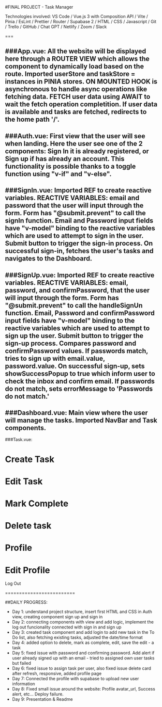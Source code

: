 #FINAL PROJECT - Task Manager

Technologies involved: VS Code / Vue.js 3 with Composition API / Vite / Pinia / EsLint / Prettier / Router / Supabase 2 / HTML / CSS / Javascript / Git / Trello / GitHub / Chat GPT / Netlify / Zoom / Slack

===

###App.vue:
All the website will be displayed here through a ROUTER VIEW which allows the component to dynamically load based on the route.
Imported userStore and taskStore = instances in PINIA stores.
ON MOUNTED HOOK is asynchronous to handle async operations like fetching data.
FETCH user data using AWAIT to wait the fetch operation completition.
If user data is available and tasks are fetched, redirects to the home path '/'.
-
###Auth.vue:
First view that the user will see when landing. Here the user see one of the 2 components: Sign In it is already registered, or Sign up if has already an account. This functionality is possible thanks to a toggle function using "v-if" and "v-else".
-
###SignIn.vue:
Imported REF to create reactive variables.
REACTIVE VARIABLES: email and password that the user will input through the form.
Form has "@submit.prevent" to call the signIn function.
Email and Password input fields have "v-model" binding to the reactive variables which are used to attempt to sign in the user.
Submit button to trigger the sign-in process.
On successful sign-in, fetches the user's tasks and navigates to the Dashboard.
-
###SignUp.vue:
Imported REF to create reactive variables.
REACTIVE VARIABLES: email, password, and confirmPassword, that the user will input through the form.
Form has "@submit.prevent" to call the handleSignUn function.
Email, Password and confirmPassword input fields have "v-model" binding to the reactive variables which are used to attempt to sign up the user.
Submit button to trigger the sign-up process.
Compares password and confirmPassword values. If passwords match, tries to sign up with email.value, password.value.
On successful sign-up, sets showSuccessPopup to true which inform user to check the inbox and confirm email.
If passwords do not match, sets errorMessage to 'Passwords do not match.'
-
###Dashboard.vue:
Main view where the user will manage the tasks.
Imported NavBar and Task components.
-
###Task.vue:

Create Task
===
Edit Task
===
Mark Complete
===
Delete task
===
Profile
===
Edit Profile
===
Log Out

=========================

##DAILY PROGRESS:

- Day 1: understand project structure, insert first HTML and CSS in Auth view, creating component sign up and sign in
- Day 2: connecting components with view and add logic, implement the log out funcionality connected with sign in and sign up
- Day 3: created task component and add login to add new task in the To Do list, also fetching existing tasks, adjusted the date/time format
- Day 4: added option to delete, mark as complete, edit, save the edit - a task
- Day 5: fixed issue with password and confirming password. Add alert if user already signed up with an email - tried to assigned own user tasks but failed
- Day 6: fixed issue to assign task per user, also fixed issue delete card after refresh, responsive, added profile page
- Day 7: Connected the profile with supabase to upload new user information 
- Day 8: Fixed small issue around the website: Profile avatar_url, Success alert, etc... Deploy failure.
- Day 9: Presentation & Readme